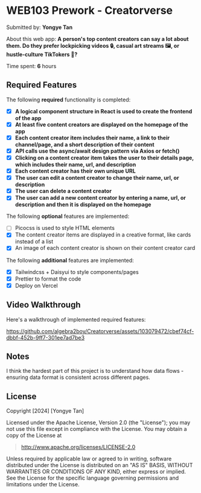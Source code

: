 # WEB103 Prework - Creatorverse

Submitted by: **Yongye Tan**

About this web app: **A person's top content creators can say a lot about them. Do they prefer lockpicking videos 🔒, casual art streams 🖼️, or hustle-culture TikTokers 📱?**

Time spent: **6** hours

## Required Features

The following **required** functionality is completed:

- [x] **A logical component structure in React is used to create the frontend of the app**
- [x] **At least five content creators are displayed on the homepage of the app**
- [x] **Each content creator item includes their name, a link to their channel/page, and a short description of their content**
- [x] **API calls use the async/await design pattern via Axios or fetch()**
- [x] **Clicking on a content creator item takes the user to their details page, which includes their name, url, and description**
- [x] **Each content creator has their own unique URL**
- [x] **The user can edit a content creator to change their name, url, or description**
- [x] **The user can delete a content creator**
- [x] **The user can add a new content creator by entering a name, url, or description and then it is displayed on the homepage**

The following **optional** features are implemented:

- [ ] Picocss is used to style HTML elements
- [x] The content creator items are displayed in a creative format, like cards instead of a list
- [x] An image of each content creator is shown on their content creator card

The following **additional** features are implemented:

* [x] Tailwindcss + Daisyui to style components/pages 
* [x] Prettier to format the code
* [x] Deploy on Vercel
 
## Video Walkthrough

Here's a walkthrough of implemented required features:

https://github.com/algebra2boy/Creatorverse/assets/103079472/cbef74cf-dbbf-452b-9ff7-301ee7ad7be3

## Notes

I think the hardest part of this project is to understand how data flows - ensuring data format is consistent across different pages.

## License

Copyright [2024] [Yongye Tan]

Licensed under the Apache License, Version 2.0 (the "License"); you may not use this file except in compliance with the License. You may obtain a copy of the License at

> http://www.apache.org/licenses/LICENSE-2.0

Unless required by applicable law or agreed to in writing, software distributed under the License is distributed on an "AS IS" BASIS, WITHOUT WARRANTIES OR CONDITIONS OF ANY KIND, either express or implied. See the License for the specific language governing permissions and limitations under the License.
